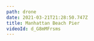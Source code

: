 ```yaml
---
path: drone
date: 2021-03-21T21:28:50.747Z
title: Manhattan Beach Pier
videoId: d_G8mMFrsms
---
```

